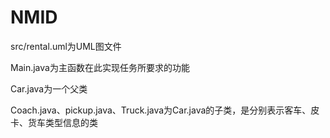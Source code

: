 # NMID
src/rental.uml为UML图文件

Main.java为主函数在此实现任务所要求的功能

Car.java为一个父类

Coach.java、pickup.java、Truck.java为Car.java的子类，是分别表示客车、皮卡、货车类型信息的类
